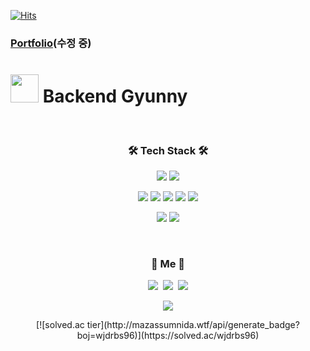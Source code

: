 [![Hits](https://hits.seeyoufarm.com/api/count/incr/badge.svg?url=https%3A%2F%2Fgithub.com%2Fwjdrbs96%2Fhit-counter&count_bg=%2379C83D&title_bg=%23555555&icon=&icon_color=%23E7E7E7&title=hits&edge_flat=false)](https://hits.seeyoufarm.com)

### [Portfolio](https://www.notion.so/26d006bfa684455a9078b0efc2acb9ab)(수정 중)

<h1><img src="https://emojis.slackmojis.com/emojis/images/1547582922/5197/party_blob.gif?1547582922" width="45"/> Backend Gyunny </h1>

<br>

<h3 align="center">🛠 Tech Stack 🛠</h3>

<p align="center">
  <img src="https://img.shields.io/badge/Java-ED8B00?style=for-the-badge&logo=java&logoColor=white" />
  <img src="https://img.shields.io/badge/JavaScript-0095D5?&style=for-the-badge&logo=kotlin&logoColor=white" />
</p>
<p align="center">
  <img src="https://img.shields.io/badge/Spring%20-%236DB33F.svg?&style=for-the-badge&logo=spring&logoColor=white"/>
  <img src="https://img.shields.io/badge/Express.js%20-%23404d59.svg?&style=for-the-badge"/>
  <img src="https://img.shields.io/badge/AWS%20-%23FF9900.svg?&style=for-the-badge&logo=amazon-aws&logoColor=white"/>
  <img src="https://img.shields.io/badge/Nginx%20-%23009639.svg?&style=for-the-badge&logo=nginx&logoColor=white"/>
  <img src="https://img.shields.io/badge/MySQL-%2300f.svg?&style=for-the-badge&logo=mysql&logoColor=white"/>
</p>

<p align="center">
  <img src="https://img.shields.io/badge/git%20-%23F05033.svg?&style=for-the-badge&logo=git&logoColor=white"/>
  <img src="https://img.shields.io/badge/github%20-%23121011.svg?&style=for-the-badge&logo=github&logoColor=white"/>
</p>

<br>

<h3 align="center"> 🍒 Me 🍒 </h3>

<p align="center">
  <a href="https://devlog-wjdrbs96.tistory.com/"><img src="https://img.shields.io/badge/Tech%20Blog-11B48A?style=flat-square&logo=Vimeo&logoColor=white&link=https://devlog-wjdrbs96.tistory.com/"/></a>&nbsp
  <a href="https://www.instagram.com/96.gyun"><img src="https://img.shields.io/badge/Instagram-E4405F?style=flat-square&logo=Instagram&logoColor=white&link=https://www.instagram.com/96.gyun"/></a>&nbsp
  <a href="mailto:wjdrbs966@naver.com"><img src="https://img.shields.io/badge/Gmail-d14836?style=flat-square&logo=Gmail&logoColor=white&link=wjdrbs966@naver.com"/></a>
</p>



<p align="center">
  <img src="https://github-readme-stats.vercel.app/api?username=wjdrbs96&hide=stars&show_icons=true&theme=dracula&count_private=true&line_height=32">
</p>

  
<p align="center">
  [![solved.ac tier](http://mazassumnida.wtf/api/generate_badge?boj=wjdrbs96)](https://solved.ac/wjdrbs96)
</p>

